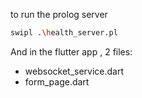 to run the prolog server

```bash
swipl .\health_server.pl
```

And in the flutter app , 2 files:

- websocket_service.dart
- form_page.dart

